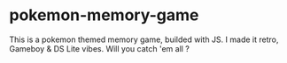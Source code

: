 # pokemon-memory-game
This is a pokemon themed memory game, builded with JS. I made it retro, Gameboy & DS Lite vibes. Will you catch 'em all ? 
